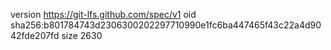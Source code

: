 version https://git-lfs.github.com/spec/v1
oid sha256:b801784743d2306300202297710990e1fc6ba447465f43c22a4d9042fde207fd
size 2630
